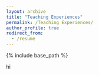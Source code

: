 ```yaml
---
layout: archive
title: "Teaching Experiences"
permalink: /Teaching Experiences/
author_profile: true
redirect_from:
  - /resume
---
```


{% include base_path %}


hi

